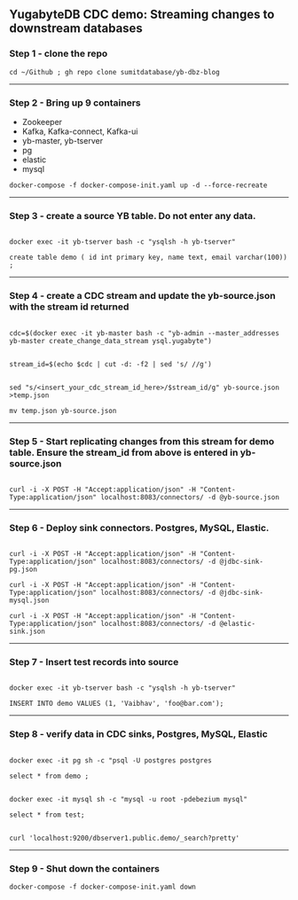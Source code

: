 ##  YugabyteDB CDC demo: Streaming changes to downstream databases


### Step 1 - clone the repo


```
cd ~/Github ; gh repo clone sumitdatabase/yb-dbz-blog

```


--- 

### Step 2 - Bring up 9 containers 

- Zookeeper
- Kafka, Kafka-connect, Kafka-ui
- yb-master, yb-tserver
- pg 
- elastic 
- mysql



```
docker-compose -f docker-compose-init.yaml up -d --force-recreate

```

---

### Step 3 - create a source YB table. Do not enter any data.


```

docker exec -it yb-tserver bash -c "ysqlsh -h yb-tserver"

create table demo ( id int primary key, name text, email varchar(100)) ;

```

---

### Step 4 - create a CDC stream and update the yb-source.json with the stream id returned

```

cdc=$(docker exec -it yb-master bash -c "yb-admin --master_addresses yb-master create_change_data_stream ysql.yugabyte")


stream_id=$(echo $cdc | cut -d: -f2 | sed 's/ //g')


sed "s/<insert_your_cdc_stream_id_here>/$stream_id/g" yb-source.json >temp.json

mv temp.json yb-source.json

```

---

### Step 5 - Start replicating changes from this stream for demo table. Ensure the stream_id from above is entered in yb-source.json

```

curl -i -X POST -H "Accept:application/json" -H "Content-Type:application/json" localhost:8083/connectors/ -d @yb-source.json

```

---

### Step 6 - Deploy sink connectors. Postgres, MySQL, Elastic.

```

curl -i -X POST -H "Accept:application/json" -H "Content-Type:application/json" localhost:8083/connectors/ -d @jdbc-sink-pg.json

curl -i -X POST -H "Accept:application/json" -H "Content-Type:application/json" localhost:8083/connectors/ -d @jdbc-sink-mysql.json

curl -i -X POST -H "Accept:application/json" -H "Content-Type:application/json" localhost:8083/connectors/ -d @elastic-sink.json

```


---

### Step 7 - Insert test records into source

```

docker exec -it yb-tserver bash -c "ysqlsh -h yb-tserver"

INSERT INTO demo VALUES (1, 'Vaibhav', 'foo@bar.com');

```

---

### Step 8 - verify data in CDC sinks, Postgres, MySQL, Elastic

```

docker exec -it pg sh -c "psql -U postgres postgres

select * from demo ;

```

```

docker exec -it mysql sh -c "mysql -u root -pdebezium mysql"

select * from test;

```

```

curl 'localhost:9200/dbserver1.public.demo/_search?pretty'

```

---

### Step 9 - Shut down the containers

```
docker-compose -f docker-compose-init.yaml down

```